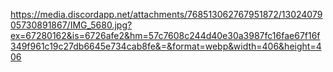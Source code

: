 https://media.discordapp.net/attachments/768513062767951872/1302407905730891867/IMG_5680.jpg?ex=67280162&is=6726afe2&hm=57c7608c244d40e30a3987fc16fae67f16f349f961c19c27db6645e734cab8fe&=&format=webp&width=406&height=406
